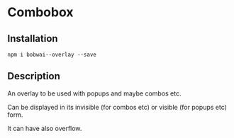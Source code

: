 # Combobox

## Installation

    npm i bobwai--overlay --save

## Description

An overlay to be used with popups and maybe combos etc.

Can be displayed in its invisible (for combos etc) or visible (for popups etc) form.

It can have also overflow.
